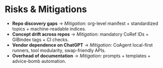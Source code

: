 # Risks & Mitigations

- **Repo discovery gaps** → *Mitigation:* org-level manifest + standardized topics + machine-readable indices.
- **Concept drift across repos** → *Mitigation:* mandatory CoRef IDs + GIBindex tags + CI checks.
- **Vendor dependence on ChatGPT** → *Mitigation:* CoAgent local-first runners, tool modularity, swap-friendly APIs.
- **Overhead of documentation** → *Mitigation:* prompts + templates + advice-bomb automation.
